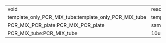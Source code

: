 ||||
|----|----|----|
|void|reaction_plate:reaction_plate|void|
|template_only_PCR_MIX_tube:template_only_PCR_MIX_tube|template_only_water_tube:template_only_water_tube|void|
|PCR_MIX_PCR_plate:PCR_MIX_PCR_plate|sample_DNAs_tube:sample_DNAs_tube|water_tube:water_tube|
|PCR_MIX_tube:PCR_MIX_tube|10uM_primer_F_tube:10uM_primer_F_tube|10uM_primer_R_tube:10uM_primer_R_tube|
